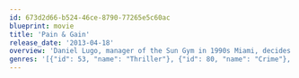 ```yaml
---
id: 673d2d66-b524-46ce-8790-77265e5c60ac
blueprint: movie
title: 'Pain & Gain'
release_date: '2013-04-18'
overview: 'Daniel Lugo, manager of the Sun Gym in 1990s Miami, decides that there is only one way to achieve his version of the American dream: extortion. To achieve his goal, he recruits musclemen Paul and Adrian as accomplices. After several failed attempts, they abduct rich businessman Victor Kershaw and convince him to sign over all his assets to them. But when Kershaw makes it out alive, authorities are reluctant to believe his story.'
genres: '[{"id": 53, "name": "Thriller"}, {"id": 80, "name": "Crime"}, {"id": 28, "name": "Action"}]'
---
```

